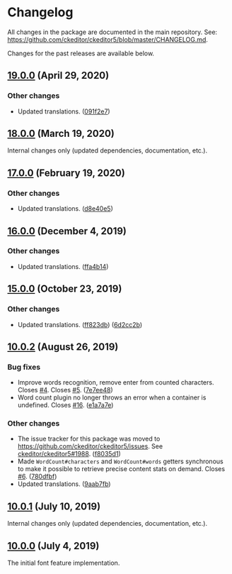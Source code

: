 Changelog
=========

All changes in the package are documented in the main repository. See: https://github.com/ckeditor/ckeditor5/blob/master/CHANGELOG.md.

Changes for the past releases are available below.

## [19.0.0](https://github.com/ckeditor/ckeditor5-word-count/compare/v18.0.0...v19.0.0) (April 29, 2020)

### Other changes

* Updated translations. ([091f2e7](https://github.com/ckeditor/ckeditor5-word-count/commit/091f2e7))


## [18.0.0](https://github.com/ckeditor/ckeditor5-word-count/compare/v17.0.0...v18.0.0) (March 19, 2020)

Internal changes only (updated dependencies, documentation, etc.).


## [17.0.0](https://github.com/ckeditor/ckeditor5-word-count/compare/v16.0.0...v17.0.0) (February 19, 2020)

### Other changes

* Updated translations. ([d8e40e5](https://github.com/ckeditor/ckeditor5-word-count/commit/d8e40e5))


## [16.0.0](https://github.com/ckeditor/ckeditor5-word-count/compare/v15.0.0...v16.0.0) (December 4, 2019)

### Other changes

* Updated translations. ([ffa4b14](https://github.com/ckeditor/ckeditor5-word-count/commit/ffa4b14))


## [15.0.0](https://github.com/ckeditor/ckeditor5-word-count/compare/v10.0.2...v15.0.0) (October 23, 2019)

### Other changes

* Updated translations. ([ff823db](https://github.com/ckeditor/ckeditor5-word-count/commit/ff823db)) ([6d2cc2b](https://github.com/ckeditor/ckeditor5-word-count/commit/6d2cc2b))


## [10.0.2](https://github.com/ckeditor/ckeditor5-word-count/compare/v10.0.1...v10.0.2) (August 26, 2019)

### Bug fixes

* Improve words recognition, remove enter from counted characters. Closes [#4](https://github.com/ckeditor/ckeditor5-word-count/issues/4). Closes [#5](https://github.com/ckeditor/ckeditor5-word-count/issues/5). ([7e7ee48](https://github.com/ckeditor/ckeditor5-word-count/commit/7e7ee48))
* Word count plugin no longer throws an error when a container is undefined. Closes [#16](https://github.com/ckeditor/ckeditor5-word-count/issues/16). ([e1a7a7e](https://github.com/ckeditor/ckeditor5-word-count/commit/e1a7a7e))

### Other changes

* The issue tracker for this package was moved to https://github.com/ckeditor/ckeditor5/issues. See [ckeditor/ckeditor5#1988](https://github.com/ckeditor/ckeditor5/issues/1988). ([f8035d1](https://github.com/ckeditor/ckeditor5-word-count/commit/f8035d1))
* Made `WordCount#characters` and `WordCount#words` getters synchronous to make it possible to retrieve precise content stats on demand. Closes [#6](https://github.com/ckeditor/ckeditor5-word-count/issues/6). ([780dfbf](https://github.com/ckeditor/ckeditor5-word-count/commit/780dfbf))
* Updated translations. ([9aab7fb](https://github.com/ckeditor/ckeditor5-word-count/commit/9aab7fb))


## [10.0.1](https://github.com/ckeditor/ckeditor5-word-count/compare/v10.0.0...v10.0.1) (July 10, 2019)

Internal changes only (updated dependencies, documentation, etc.).


## [10.0.0](https://github.com/ckeditor/ckeditor5-word-count/tree/v10.0.0) (July 4, 2019)

The initial font feature implementation.
